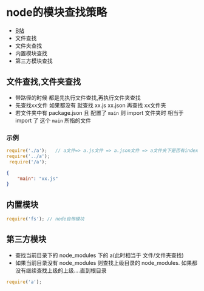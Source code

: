 # node的模块查找策略
- [B站](https://www.bilibili.com/video/BV1nkhAzgECK)
- 文件查找
- 文件夹查找
- 内置模块查找
- 第三方模块查找

## 文件查找,文件夹查找
- 带路径的时候  都是先执行文件查找,再执行文件夹查找
- 先查找xx文件 如果都没有 就查找 xx.js  xx.json  再查找 xx文件夹
- 若文件夹中有 package.json 且 配置了 ``main`` 则 import 文件夹时 相当于 import 了 这个 ``main`` 所指的文件

### 示例
```javascript
require('./a');   // a文件=> a.js文件 => a.json文件 => a文件夹下是否有index.js文件
require('../a');
 require('/a');
```
```json
{
	"main": "xx.js"
}
```
## 内置模块
```javascript
require('fs'); // node自带模块
```
## 第三方模块
- 查找当前目录下的 node_modules 下的 a(此时相当于 文件/文件夹查找)
- 如果当前目录没有 node_modules 则查找上级目录的 node_modules. 如果都没有继续查找上级的上级....直到根目录
```javascript
require('a');
```
